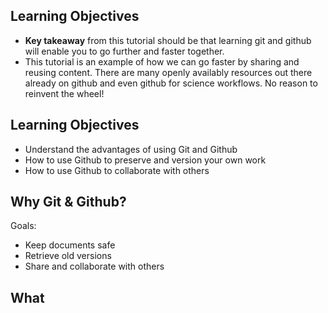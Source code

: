 ## Learning Objectives

* **Key takeaway** from this tutorial should be that learning git and github will enable you to go further and faster together.
* This tutorial is an example of how we can go faster by sharing and reusing content. There are many openly availably resources out there already on github and even github for science workflows. No reason to reinvent the wheel!

## Learning Objectives

* Understand the advantages of using Git and Github
* How to use Github to preserve and version your own work
* How to use Github to collaborate with others

## Why Git & Github?

Goals: 

* Keep documents safe
* Retrieve old versions
* Share and collaborate with others 

## What
